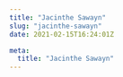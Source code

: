 ```yaml
---
title: "Jacinthe Sawayn"
slug: "jacinthe-sawayn"
date: 2021-02-15T16:24:01Z

meta:
  title: "Jacinthe Sawayn"
---
```


